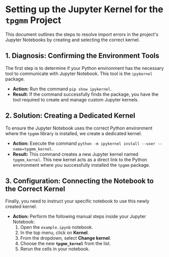 # Setting up the Jupyter Kernel for the `tpgmm` Project

This document outlines the steps to resolve import errors in the project's Jupyter Notebooks by creating and selecting the correct kernel.

## 1. Diagnosis: Confirming the Environment Tools

The first step is to determine if your Python environment has the necessary tool to communicate with Jupyter Notebook. This tool is the `ipykernel` package.

*   **Action:** Run the command `pip show ipykernel`.
*   **Result:** If the command successfully finds the package, you have the tool required to create and manage custom Jupyter kernels.

## 2. Solution: Creating a Dedicated Kernel

To ensure the Jupyter Notebook uses the correct Python environment where the `tpgmm` library is installed, we create a dedicated kernel.

*   **Action:** Execute the command `python -m ipykernel install --user --name=tpgmm_kernel`.
*   **Result:** This command creates a new Jupyter kernel named `tpgmm_kernel`. This new kernel acts as a direct link to the Python environment where you successfully installed the `tpgmm` package.

## 3. Configuration: Connecting the Notebook to the Correct Kernel

Finally, you need to instruct your specific notebook to use this newly created kernel.

*   **Action:** Perform the following manual steps inside your Jupyter Notebook:
    1.  Open the `example.ipynb` notebook.
    2.  In the top menu, click on **Kernel**.
    3.  From the dropdown, select **Change kernel**.
    4.  Choose the new **`tpgmm_kernel`** from the list.
    5.  Rerun the cells in your notebook.
